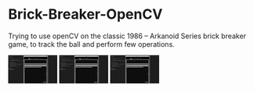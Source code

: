 # Brick-Breaker-OpenCV
Trying to use openCV on the classic 1986 – Arkanoid Series brick breaker game, to track the ball and perform few operations.

<p float="left">
  <img src="/images/c5da08bf6390a2d807b2cdb939993fdc.gif" width="100" />
  <img src="/images/c5da08bf6390a2d807b2cdb939993fdc.gif" width="100" /> 
  <img src="/images/c5da08bf6390a2d807b2cdb939993fdc.gif" width="100" />
</p>
